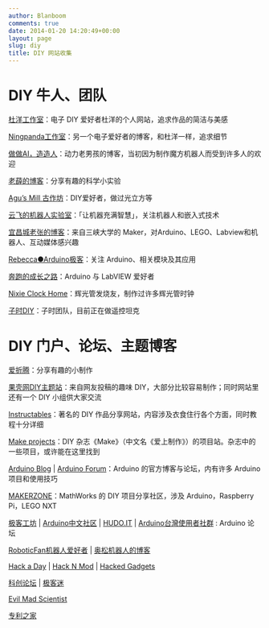 ```yaml
---
author: Blanboom
comments: true
date: 2014-01-20 14:20:49+00:00
layout: page
slug: diy
title: DIY 网站收集
---
```


# DIY 牛人、团队

<p><a href="http://doyoung.net/" rel="nofollow">杜洋工作室</a>：电子 DIY 爱好者杜洋的个人网站，追求作品的简洁与美感</p>
<p><a href="http://bbs.21ic.com/home.php?mod=space&amp;amp;uid=41512" rel="nofollow">Ningpanda工作室</a>：另一个电子爱好者的博客，和杜洋一样，追求细节</p>
<p><a href="http://www.diy-robots.com/" rel="nofollow">做做AI，造造人</a>：动力老男孩的博客，当初因为制作魔方机器人而受到许多人的欢迎</p>
<p><a href="http://blog.sina.com.cn/u/1907350525" rel="nofollow">老薛的博客</a>：分享有趣的科学小实验</p>
<p><a href="http://aguegu.net/" rel="nofollow">Agu’s Mill 古作坊</a>：DIY爱好者，做过光立方等</p>
<p><a href="http://www.yfworld.com/" rel="nofollow">云飞的机器人实验室</a>：「让机器充满智慧」，关注机器人和嵌入式技术</p>
<p><a href="http://www.eefocus.com/zhang700309/blog/" rel="nofollow">宜昌城老张的博客</a>：来自三峡大学的 Maker，对Arduino、LEGO、Labview和机器人、互动媒体感兴趣</p>
<p><a href="http://blog.sina.com.cn/arduino" rel="nofollow">Rebecca●Arduino极客</a>：关注 Arduino、相关模块及其应用</p>
<p><a href="http://blog.sina.com.cn/shenjinxin2008" rel="nofollow">奔跑的成长之路</a>：Arduino 与 LabVIEW 爱好者</p>
<p><a href="http://www.nixieclock.org/" rel="nofollow">Nixie Clock Home</a>：辉光管发烧友，制作过许多辉光管时钟</p>
<p><a href="http://blog.sina.com.cn/atzishi" rel="nofollow">子时DIY</a>：子时团队，目前正在做遥控坦克</p>

# DIY 门户、论坛、主题博客

<p><a href="http://www.izheteng.com/" rel="nofollow">爱折腾</a>：分享有趣的小制作</p>

<p><a href="http://www.guokr.com/site/diy/" rel="nofollow">果壳网DIY主题站</a>：来自网友投稿的趣味 DIY，大部分比较容易制作；同时网站里还有一个 DIY 小组供大家交流</p>

<p><a href="http://www.instructables.com/" rel="nofollow">Instructables</a>：著名的 DIY 作品分享网站，内容涉及衣食住行各个方面，同时教程十分详细</p>

<p><a href="http://makezine.com/projects/" rel="nofollow">Make projects</a>：DIY 杂志《Make》（中文名《爱上制作》）的项目站。杂志中的一些项目，或许能在这里找到</p>

[Arduino Blog](http://blog.arduino.cc/) | [Arduino Forum](http://forum.arduino.cc)：Arduino 的官方博客与论坛，内有许多 Arduino 项目和使用技巧</p>

<p><a href="http://makerzone.mathworks.com/" rel="nofollow">MAKERZONE</a>：MathWorks 的 DIY 项目分享社区，涉及 Arduino，Raspberry Pi，LEGO NXT<p>

[极客工坊](http://www.geek-workshop.com/forum.php) | [Arduino中文社区](http://www.arduino.cn) | [HUDO.IT](http://www.hudo.it) | [Arduino台灣使用者社群](http://arduino.tw/) : Arduino 论坛

[RoboticFan机器人爱好者](http://www.roboticfan.com/) | [奥松机器人的博客](http://blog.sina.com.cn/robotbase)

[Hack a Day](http://hackaday.com/) | [Hack N Mod](http://hacknmod.com/) | [Hacked Gadgets](http://hackedgadgets.com/)

[科创论坛](http://bbs.kechuang.org) | [极客迷](http://www.geekfans.com)

<p><a href="http://www.evilmadscientist.com/" rel="nofollow">Evil Mad Scientist</a></p>

<p><a href="http://www.patent-cn.com/" rel="nofollow">专利之家</a></p>